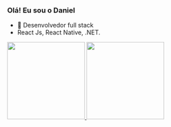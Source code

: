 ### Olá! Eu sou o Daniel

- 🔭 Desenvolvedor full stack
- React Js, React Native, .NET.

<div>
  <a href="https://github.com/danieljunio0">
  <img height="180em" src="https://github-readme-stats.vercel.app/api?username=danieljunio0&show_icons=true&theme=dracula&include_all_commits=true&count_private=true"/>
  <img height="180em" src="https://github-readme-stats.vercel.app/api/top-langs/?username=danieljunio0&layout=compact&langs_count=7&theme=dracula"/>
</div>
